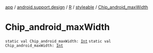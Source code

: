 [app](../../../index.md) / [android.support.design](../../index.md) / [R](../index.md) / [styleable](index.md) / [Chip_android_maxWidth](./-chip_android_max-width.md)

# Chip_android_maxWidth

`static val Chip_android_maxWidth: `[`Int`](https://kotlinlang.org/api/latest/jvm/stdlib/kotlin/-int/index.html)
`static val Chip_android_maxWidth: `[`Int`](https://kotlinlang.org/api/latest/jvm/stdlib/kotlin/-int/index.html)